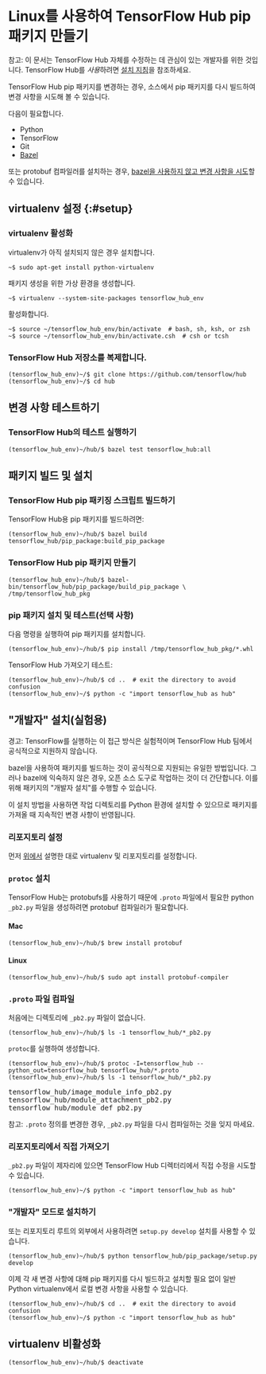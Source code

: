 <!-- Copyright 2018 The TensorFlow Hub Authors. All Rights Reserved.

Licensed under the Apache License, Version 2.0 (the "License");
you may not use this file except in compliance with the License.
You may obtain a copy of the License at

    http://www.apache.org/licenses/LICENSE-2.0

Unless required by applicable law or agreed to in writing, software
distributed under the License is distributed on an "AS IS" BASIS,
WITHOUT WARRANTIES OR CONDITIONS OF ANY KIND, either express or implied.
See the License for the specific language governing permissions and
limitations under the License.
=============================================================================-->

# Linux를 사용하여 TensorFlow Hub pip 패키지 만들기

참고: 이 문서는 TensorFlow Hub 자체를 수정하는 데 관심이 있는 개발자를 위한 것입니다. TensorFlow Hub를 *사용*하려면 [설치 지침](installation.md)을 참조하세요.

TensorFlow Hub pip 패키지를 변경하는 경우, 소스에서 pip 패키지를 다시 빌드하여 변경 사항을 시도해 볼 수 있습니다.

다음이 필요합니다.

- Python
- TensorFlow
- Git
- [Bazel](https://docs.bazel.build/versions/master/install.html)

또는 protobuf 컴파일러를 설치하는 경우, [bazel을 사용하지 않고 변경 사항을 시도](#develop)할 수 있습니다.

## virtualenv 설정 {:#setup}

### virtualenv 활성화

virtualenv가 아직 설치되지 않은 경우 설치합니다.

```shell
~$ sudo apt-get install python-virtualenv
```

패키지 생성을 위한 가상 환경을 생성합니다.

```shell
~$ virtualenv --system-site-packages tensorflow_hub_env
```

활성화합니다.

```shell
~$ source ~/tensorflow_hub_env/bin/activate  # bash, sh, ksh, or zsh
~$ source ~/tensorflow_hub_env/bin/activate.csh  # csh or tcsh
```

### TensorFlow Hub 저장소를 복제합니다.

```shell
(tensorflow_hub_env)~/$ git clone https://github.com/tensorflow/hub
(tensorflow_hub_env)~/$ cd hub
```

## 변경 사항 테스트하기

### TensorFlow Hub의 테스트 실행하기

```shell
(tensorflow_hub_env)~/hub/$ bazel test tensorflow_hub:all
```

## 패키지 빌드 및 설치

### TensorFlow Hub pip 패키징 스크립트 빌드하기

TensorFlow Hub용 pip 패키지를 빌드하려면:

```shell
(tensorflow_hub_env)~/hub/$ bazel build tensorflow_hub/pip_package:build_pip_package
```

### TensorFlow Hub pip 패키지 만들기

```shell
(tensorflow_hub_env)~/hub/$ bazel-bin/tensorflow_hub/pip_package/build_pip_package \
/tmp/tensorflow_hub_pkg
```

### pip 패키지 설치 및 테스트(선택 사항)

다음 명령을 실행하여 pip 패키지를 설치합니다.

```shell
(tensorflow_hub_env)~/hub/$ pip install /tmp/tensorflow_hub_pkg/*.whl
```

TensorFlow Hub 가져오기 테스트:

```shell
(tensorflow_hub_env)~/hub/$ cd ..  # exit the directory to avoid confusion
(tensorflow_hub_env)~/$ python -c "import tensorflow_hub as hub"
```

## "개발자" 설치(실험용)

<a id="develop"></a>

경고: TensorFlow를 실행하는 이 접근 방식은 실험적이며 TensorFlow Hub 팀에서 공식적으로 지원하지 않습니다.

bazel을 사용하여 패키지를 빌드하는 것이 공식적으로 지원되는 유일한 방법입니다. 그러나 bazel에 익숙하지 않은 경우, 오픈 소스 도구로 작업하는 것이 더 간단합니다. 이를 위해 패키지의 "개발자 설치"를 수행할 수 있습니다.

이 설치 방법을 사용하면 작업 디렉토리를 Python 환경에 설치할 수 있으므로 패키지를 가져올 때 지속적인 변경 사항이 반영됩니다.

### 리포지토리 설정

먼저 [위에서](#setup) 설명한 대로 virtualenv 및 리포지토리를 설정합니다.

### `protoc` 설치

TensorFlow Hub는 protobufs를 사용하기 때문에 `.proto` 파일에서 필요한 python `_pb2.py` 파일을 생성하려면 protobuf 컴파일러가 필요합니다.

#### Mac

```
(tensorflow_hub_env)~/hub/$ brew install protobuf
```

#### Linux

```
(tensorflow_hub_env)~/hub/$ sudo apt install protobuf-compiler
```

### `.proto` 파일 컴파일

처음에는 디렉토리에 `_pb2.py` 파일이 없습니다.

```
(tensorflow_hub_env)~/hub/$ ls -1 tensorflow_hub/*_pb2.py
```

`protoc`를 실행하여 생성합니다.

```
(tensorflow_hub_env)~/hub/$ protoc -I=tensorflow_hub --python_out=tensorflow_hub tensorflow_hub/*.proto
(tensorflow_hub_env)~/hub/$ ls -1 tensorflow_hub/*_pb2.py
```

<pre>tensorflow_hub/image_module_info_pb2.py
tensorflow_hub/module_attachment_pb2.py
tensorflow_hub/module_def_pb2.py
</pre>

참고: `.proto` 정의를 변경한 경우, `_pb2.py` 파일을 다시 컴파일하는 것을 잊지 마세요.

### 리포지토리에서 직접 가져오기

`_pb2.py` 파일이 제자리에 있으면 TensorFlow Hub 디렉터리에서 직접 수정을 시도할 수 있습니다.

```
(tensorflow_hub_env)~/$ python -c "import tensorflow_hub as hub"
```

### "개발자" 모드로 설치하기

또는 리포지토리 루트의 외부에서 사용하려면 `setup.py develop` 설치를 사용할 수 있습니다.

```
(tensorflow_hub_env)~/hub/$ python tensorflow_hub/pip_package/setup.py develop
```

이제 각 새 변경 사항에 대해 pip 패키지를 다시 빌드하고 설치할 필요 없이 일반 Python virtualenv에서 로컬 변경 사항을 사용할 수 있습니다.

```shell
(tensorflow_hub_env)~/hub/$ cd ..  # exit the directory to avoid confusion
(tensorflow_hub_env)~/$ python -c "import tensorflow_hub as hub"
```

## virtualenv 비활성화

```shell
(tensorflow_hub_env)~/hub/$ deactivate
```
